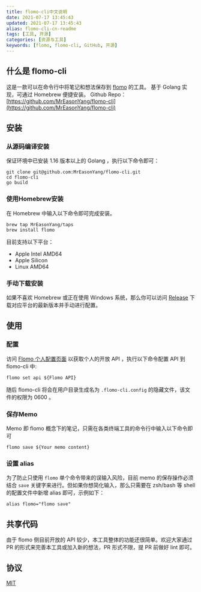 ```yaml
---
title: flomo-cli中文说明
date: 2021-07-17 13:45:43
updated: 2021-07-17 13:45:43
alias: flomo-cli-cn-readme
tags: [工具, 开源]
categories: [资源与工具]
keywords: [flomo, flomo-cli, GitHub, 开源]
---
```

## 什么是 flomo-cli
这是一款可以在命令行中将笔记和想法保存到 [flomo](https://flomoapp.com/) 的工具。
基于 Golang 实现，可通过 Homebrew 便捷安装。
Github Repo：[https://github.com/MrEasonYang/flomo-cli](https://github.com/MrEasonYang/flomo-cli)<!--more-->

## 安装
### 从源码编译安装
保证环境中已安装 1.16 版本以上的 Golang ，执行以下命令即可：
```shell
git clone git@github.com:MrEasonYang/flomo-cli.git
cd flomo-cli
go build
```
### 使用Homebrew安装
在 Homebrew 中输入以下命令即可完成安装。
```shell
brew tap MrEasonYang/taps
brew install flomo
```
目前支持以下平台：
- Apple Intel AMD64
- Apple Silicon
- Linux AMD64
### 手动下载安装
如果不喜欢 Homebrew 或正在使用 Windows 系统，那么你可以访问 [Release](https://github.com/MrEasonYang/flomo-cli/releases) 下载对应平台的最新版本并手动进行配置。

## 使用
### 配置
访问 [Flomo 个人配置页面](https://flomoapp.com/mine?source=incoming_webhook) 以获取个人的开放 API ，执行以下命令配置 API 到 flomo-cli 中:
```shell
flomo set api ${Flomo API}
```
随后 flomo-cli 将会在用户目录生成名为 `.flomo-cli.config` 的隐藏文件，该文件的权限为 0600 。
### 保存Memo
Memo 即 flomo 概念下的笔记，只需在各类终端工具的命令行中输入以下命令即可
```shell
flomo save ${Your memo content}
```
### 设置 alias
为了防止只使用 `flomo` 单个命令带来的误输入风险，目前 memo 的保存操作必须结合 `save` 关键字来进行。但如果你想简化输入，那么只需要在 zsh/bash 等 shell 的配置文件中新增 alias 即可，示例如下：
```shell
alias flomo="flomo save" 
```

## 共享代码
由于 flomo 侧目前开放的 API 较少，本工具整体的功能还很简单。欢迎大家通过 PR 的形式来完善本工具或加入新的想法，PR 形式不限，提 PR 前做好 lint 即可。

## 协议
[MIT](https://github.com/MrEasonYang/flomo-cli/blob/main/LICENSE)